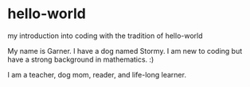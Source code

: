 # hello-world
my introduction into coding with the tradition of hello-world

My name is Garner. I have a dog named Stormy. I am new to coding but have a strong background in mathematics. :)

I am a teacher, dog mom, reader, and life-long learner.
